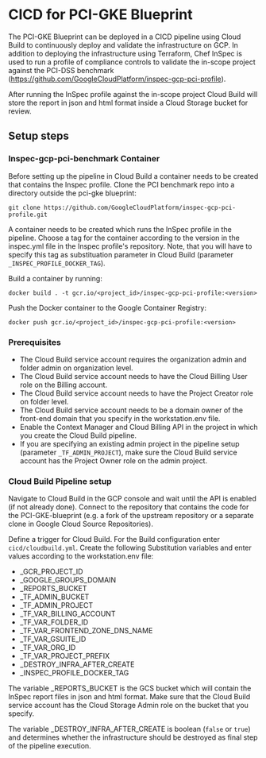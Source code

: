 # CICD for PCI-GKE Blueprint

The PCI-GKE Blueprint can be deployed in a CICD pipeline using Cloud Build to continuously
deploy and validate the infrastructure on GCP. In addition to deploying the infrastructure
using Terraform, Chef InSpec is used to run a profile of compliance controls to validate
the in-scope project against the PCI-DSS benchmark (https://github.com/GoogleCloudPlatform/inspec-gcp-pci-profile).

After running the InSpec profile against the in-scope project Cloud Build will store the
report in json and html format inside a Cloud Storage bucket for review.

## Setup steps

### Inspec-gcp-pci-benchmark Container
Before setting up the pipeline in Cloud Build a container needs to be created that contains
the Inspec profile. Clone the PCI benchmark repo into a directory outside the pci-gke 
blueprint:

`git clone https://github.com/GoogleCloudPlatform/inspec-gcp-pci-profile.git`

A container needs to be created which runs the InSpec profile in the pipeline. 
Choose a tag for the container according to the version in the inspec.yml file
in the Inspec profile's repository. Note, that you will have to specify this tag
as substituation parameter in Cloud Build (parameter `_INSPEC_PROFILE_DOCKER_TAG`).

Build a container by running:

`docker build . -t gcr.io/<project_id>/inspec-gcp-pci-profile:<version>`

Push the Docker container to the Google Container Registry:

`docker push gcr.io/<project_id>/inspec-gcp-pci-profile:<version>`

### Prerequisites
* The Cloud Build service account requires the organization admin and folder admin on
organization level.
* The Cloud Build service account needs to have the Cloud Billing User role on the Billing account.
* The Cloud Build service account needs to have the Project Creator role on folder level.
* The Cloud Build service account needs to be a domain owner of the front-end domain that you
specify in the workstation.env file.
* Enable the Context Manager and Cloud Billing API in the project in which you create the Cloud Build
pipeline.
* If you are specifying an existing admin project in the pipeline setup (parameter `_TF_ADMIN_PROJECT`),
make sure the Cloud Build service account has the Project Owner role on the admin project.

### Cloud Build Pipeline setup
Navigate to Cloud Build in the GCP console and wait until the API is enabled (if not already done).
Connect to the repository that contains the code for the PCI-GKE-blueprint (e.g. a fork of the
upstream repository or a separate clone in Google Cloud Source Repositories).

Define a trigger for Cloud Build. For the Build configuration enter `cicd/cloudbuild.yml`.
Create the following Substitution variables and enter values according to the workstation.env file:
* _GCR_PROJECT_ID
* _GOOGLE_GROUPS_DOMAIN
* _REPORTS_BUCKET
* _TF_ADMIN_BUCKET
* _TF_ADMIN_PROJECT
* _TF_VAR_BILLING_ACCOUNT
* _TF_VAR_FOLDER_ID
* _TF_VAR_FRONTEND_ZONE_DNS_NAME
* _TF_VAR_GSUITE_ID
* _TF_VAR_ORG_ID
* _TF_VAR_PROJECT_PREFIX
* _DESTROY_INFRA_AFTER_CREATE
* _INSPEC_PROFILE_DOCKER_TAG

The variable _REPORTS_BUCKET is the GCS bucket which will contain the InSpec report files in json
and html format. Make sure that the Cloud Build service account has the Cloud Storage Admin role
on the bucket that you specify.

The variable _DESTROY_INFRA_AFTER_CREATE is boolean (`false` or `true`) and determines whether the
infrastructure should be destroyed as final step of the pipeline execution.